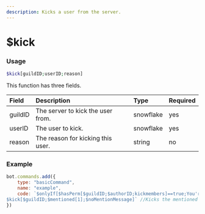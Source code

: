 ```yaml
---
description: Kicks a user from the server.
---
```


# $kick
### Usage
```php
$kick[guildID;userID;reason]
```

This function has three fields.

| Field | Description | Type | Required |
| :--- | :--- | :--- | :--- |
| guildID | The server to kick the user from. | snowflake | yes |
| userID | The user to kick. | snowflake | yes |
| reason | The reason for kicking this user. | string | no |

### Example
```javascript
bot.commands.add({
    type: "basicCommand",
    name: "example",
    code: `$onlyIf[$hasPerm[$guildID;$authorID;kickmembers]==true;You're missing the 'kick' permission!]
$kick[$guildID;$mentioned[1];$noMentionMessage]` //Kicks the mentioned user
})
```